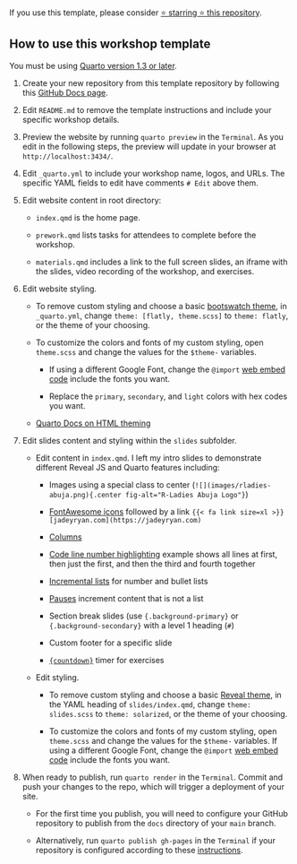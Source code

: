 If you use this template, please consider [⭐️ starring ⭐ this repository](https://github.com/jadeynryan/workshop-template).

## How to use this workshop template

You must be using [Quarto version 1.3 or later](https://quarto.org/docs/get-started/).

1.  Create your new repository from this template repository by following this
    [GitHub Docs
    page](https://docs.github.com/en/repositories/creating-and-managing-repositories/creating-a-repository-from-a-template).

2.  Edit `README.md` to remove the template instructions and include your
    specific workshop details.

3.  Preview the website by running `quarto preview` in the `Terminal`. As you
    edit in the following steps, the preview will update in your browser at
    `http://localhost:3434/`.

4.  Edit `_quarto.yml` to include your workshop name, logos, and URLs. The specific YAML fields to edit have comments `# Edit` above them.

5.  Edit website content in root directory:

    -   `index.qmd` is the home page.

    -   `prework.qmd` lists tasks for attendees to complete before the workshop.

    -   `materials.qmd` includes a link to the full screen slides, an iframe
        with the slides, video recording of the workshop, and exercises.

6.  Edit website styling.

    -   To remove custom styling and choose a basic [bootswatch
        theme](https://quarto.org/docs/output-formats/html-themes.html#overview),
        in `_quarto.yml`, change `theme: [flatly, theme.scss]` to
        `theme: flatly`, or the theme of your choosing.

    -   To customize the colors and fonts of my custom styling, open
        `theme.scss` and change the values for the `$theme-` variables.

        -   If using a different Google Font, change the `@import` [web embed
            code](https://fonts.google.com/selection/embed) include the fonts
            you want.

        -   Replace the `primary`, `secondary`, and `light` colors with hex
            codes you want.

    -   [Quarto Docs on HTML
        theming](https://quarto.org/docs/output-formats/html-themes.html#basic-options)

7.  Edit slides content and styling within the `slides` subfolder.

    -   Edit content in `index.qmd`. I left my intro slides to demonstrate
        different Reveal JS and Quarto features including:

        -   Images using a special class to center
            (`![](images/rladies-abuja.png){.center fig-alt="R-Ladies Abuja Logo"}`)

        -   [FontAwesome icons](https://github.com/quarto-ext/fontawesome)
            followed by a link
            `{{< fa link size=xl >}} [jadeyryan.com](https://jadeyryan.com)`

        -   [Columns](https://quarto.org/docs/presentations/revealjs/#multiple-columns)

        -   [Code line number
            highlighting](https://quarto.org/docs/presentations/revealjs/#line-highlighting)
            example shows all lines at first, then just the first, and then the
            third and fourth together

        -   [Incremental
            lists](https://quarto.org/docs/presentations/revealjs/#incremental-lists)
            for number and bullet lists

        -   [Pauses](https://quarto.org/docs/presentations/revealjs/#incremental-lists)
            increment content that is not a list

        -   Section break slides (use `{.background-primary}` or
            `{.background-secondary}` with a level 1 heading (`#`)

        -   Custom footer for a specific slide
        
        -   [`{countdown}`](https://github.com/gadenbuie/countdown) timer for exercises

    -   Edit styling.

        -   To remove custom styling and choose a basic [Reveal
            theme](https://quarto.org/docs/presentations/revealjs/#themes), in
            the YAML heading of `slides/index.qmd`, change `theme: slides.scss`
            to `theme: solarized`, or the theme of your choosing.

        -   To customize the colors and fonts of my custom styling, open
            `theme.scss` and change the values for the `$theme-` variables. If
            using a different Google Font, change the `@import` [web embed
            code](https://fonts.google.com/selection/embed) include the fonts
            you want.

8.  When ready to publish, run `quarto render` in the `Terminal`. Commit and
    push your changes to the repo, which will trigger a deployment of your site.

    -   For the first time you publish, you will need to configure your GitHub
        repository to publish from the `docs` directory of your `main` branch.

    -   Alternatively, run `quarto publish gh-pages` in the `Terminal` if your
        repository is configured according to these
        [instructions](https://quarto.org/docs/publishing/github-pages.html#publish-command).
